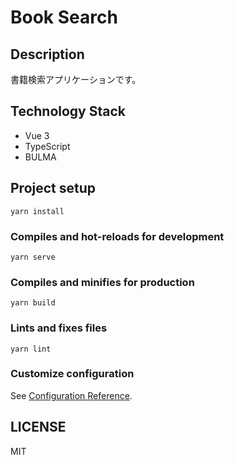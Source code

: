 # Book Search

## Description

書籍検索アプリケーションです。

## Technology Stack

- Vue 3
- TypeScript
- BULMA

## Project setup
```
yarn install
```

### Compiles and hot-reloads for development
```
yarn serve
```

### Compiles and minifies for production
```
yarn build
```

### Lints and fixes files
```
yarn lint
```

### Customize configuration
See [Configuration Reference](https://cli.vuejs.org/config/).

## LICENSE

MIT
